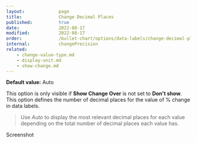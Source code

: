 ```yaml
---
layout:             page
title:              Change Decimal Places
published:          true
date:               2022-08-17
modified:   	    2022-08-17
order:              /bullet-chart/options/data-labels/change-decimal-places
internal:           changePrecision
related:
    - change-value-type.md
    - display-unit.md
    - show-change.md
---
```

**Default value:** Auto

This option is only visible if **Show Change Over** is not set to **Don't show**. This option defines the number of decimal places for the value of % change in data labels. 

> Use *Auto* to display the most relevant decimal places for each value depending on the total number of decimal places each value has.

<todo>Screenshot</todo>